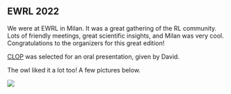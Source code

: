 ## EWRL 2022

We were at EWRL in Milan. It was a great gathering of the RL community. Lots of friendly meetings, great scientific insights, and Milan was very cool. Congratulations to the organizers for this great edition!

[CLOP](https://sureli.isae-supaero.fr/blog/2022/01/28/clop-iclr.html) was selected for an oral presentation, given by David.

The owl liked it a lot too! A few pictures below.

![](/blog/assets/ewrl2023/owl.png)

